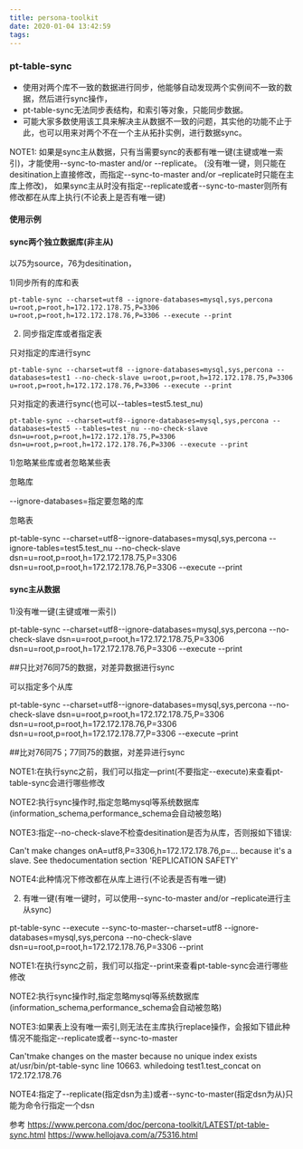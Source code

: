 ```yaml
---
title: persona-toolkit
date: 2020-01-04 13:42:59
tags:
---
```


### pt-table-sync

- 使用对两个库不一致的数据进行同步，他能够自动发现两个实例间不一致的数据，然后进行sync操作，
- pt-table-sync无法同步表结构，和索引等对象，只能同步数据。
- 可能大家多数使用该工具来解决主从数据不一致的问题，其实他的功能不止于此，也可以用来对两个不在一个主从拓扑实例，进行数据sync。

NOTE1:
如果是sync主从数据，只有当需要sync的表都有唯一键(主键或唯一索引)，才能使用--sync-to-master and/or --replicate。
(没有唯一键，则只能在desitination上直接修改，而指定--sync-to-master and/or –replicate时只能在主库上修改)，
如果sync主从时没有指定--replicate或者--sync-to-master则所有修改都在从库上执行(不论表上是否有唯一键)

<!--more-->

#### 使用示例
#### sync两个独立数据库(非主从)

以75为source，76为desitination，

1)同步所有的库和表
```
pt-table-sync --charset=utf8 --ignore-databases=mysql,sys,percona u=root,p=root,h=172.172.178.75,P=3306 u=root,p=root,h=172.172.178.76,P=3306 --execute --print
```
 
2) 同步指定库或者指定表

只对指定的库进行sync

```
pt-table-sync --charset=utf8 --ignore-databases=mysql,sys,percona --databases=test1 --no-check-slave u=root,p=root,h=172.172.178.75,P=3306 u=root,p=root,h=172.172.178.76,P=3306 --execute --print
```


只对指定的表进行sync(也可以--tables=test5.test_nu)

```
pt-table-sync --charset=utf8--ignore-databases=mysql,sys,percona --databases=test5 --tables=test_nu --no-check-slave dsn=u=root,p=root,h=172.172.178.75,P=3306 dsn=u=root,p=root,h=172.172.178.76,P=3306 --execute --print
```


 

1)忽略某些库或者忽略某些表

忽略库

--ignore-databases=指定要忽略的库

忽略表

pt-table-sync --charset=utf8--ignore-databases=mysql,sys,percona --ignore-tables=test5.test_nu --no-check-slave dsn=u=root,p=root,h=172.172.178.75,P=3306 dsn=u=root,p=root,h=172.172.178.76,P=3306 --execute --print
 

#### sync主从数据

1)没有唯一键(主键或唯一索引)


pt-table-sync --charset=utf8--ignore-databases=mysql,sys,percona --no-check-slave dsn=u=root,p=root,h=172.172.178.75,P=3306 dsn=u=root,p=root,h=172.172.178.76,P=3306 --execute --print
 


##只比对76同75的数据，对差异数据进行sync

可以指定多个从库


pt-table-sync --charset=utf8--ignore-databases=mysql,sys,percona --no-check-slave dsn=u=root,p=root,h=172.172.178.75,P=3306 dsn=u=root,p=root,h=172.172.178.76,P=3306 dsn=u=root,p=root,h=172.172.178.77,P=3306 --execute –print
 


##比对76同75；77同75的数据，对差异进行sync

 

NOTE1:在执行sync之前，我们可以指定—print(不要指定--execute)来查看pt-table-sync会进行哪些修改

NOTE2:执行sync操作时,指定忽略mysql等系统数据库(information_schema,performance_schema会自动被忽略)

NOTE3:指定--no-check-slave不检查desitination是否为从库，否则报如下错误:

Can't make changes onA=utf8,P=3306,h=172.172.178.76,p=... because it's a slave. See thedocumentation section 'REPLICATION SAFETY'

NOTE4:此种情况下修改都在从库上进行(不论表是否有唯一键)

 

2) 有唯一键(有唯一键时，可以使用--sync-to-master and/or –replicate进行主从sync)

pt-table-sync --execute --sync-to-master--charset=utf8 --ignore-databases=mysql,sys,percona --no-check-slave dsn=u=root,p=root,h=172.172.178.76,P=3306 --print
 

NOTE1:在执行sync之前，我们可以指定--print来查看pt-table-sync会进行哪些修改

NOTE2:执行sync操作时,指定忽略mysql等系统数据库(information_schema,performance_schema会自动被忽略)

NOTE3:如果表上没有唯一索引,则无法在主库执行replace操作，会报如下错此种情况不能指定--replicate或者--sync-to-master

 Can'tmake changes on the master because no unique index exists at/usr/bin/pt-table-sync line 10663.  whiledoing test1.test_concat on 172.172.178.76

NOTE4:指定了--replicate(指定dsn为主)或者--sync-to-master(指定dsn为从)只能为命令行指定一个dsn

参考
https://www.percona.com/doc/percona-toolkit/LATEST/pt-table-sync.html
https://www.hellojava.com/a/75316.html